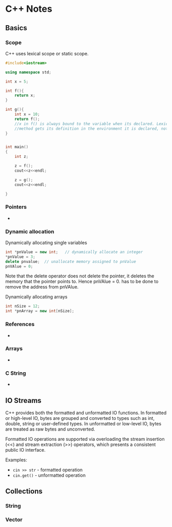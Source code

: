 # C++ Notes  
  
## Basics
  
### Scope
  
C++ uses lexical scope or static scope. 
  
```cpp
#include<iostream>

using namespace std;

int x = 5;

int f(){
    return x;
}

int g(){
    int x = 10;
    return f();  
    //x in f() is always bound to the variable when its declared. Lexical scoping              
    //method gets its definition in the environment it is declared, not in the one is called.
}


int main()
{
    int z;

    z = f();
    cout<<z<<endl;

    z = g();
    cout<<z<<endl;

}
```
  
### Pointers
  
 * 
  
### Dynamic allocation  
  
Dynamically allocating single variables
```cpp
int *pnValue = new int;   // dynamically allocate an integer
*pnValue = 3;
delete pnvalue;  // unallocate memory assigned to pnValue
pnVAlue = 0; 
```
Note that the delete operator does not delete the pointer,  it deletes the memory that the pointer points to. Hence pnVAlue = 0. has to be done to remove the address from pnVAlue.

Dynamically allocating arrays  
```cpp
int nSize = 12;
int *pnArray = new int[nSize];
```
  
### References
  
* 
  
### Arrays  

* 
  
### C String  
  
* 
  
## IO Streams
  
C++ provides both the formatted and unformatted IO functions. In formatted or high-level IO, bytes are grouped and converted to types such as int, double, string or user-defined types. In unformatted or low-level IO, bytes are treated as raw bytes and unconverted.  
  
Formatted IO operations are supported via overloading the stream insertion (<<) and stream extraction (>>) operators, which presents a consistent public IO interface.  
  
Examples:
* `cin >> str`  -  formatted operation
* `cin.get()`    -  unformatted operation
  
## Collections
  
### String
  

  
### Vector
  